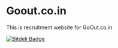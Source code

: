 # Goout.co.in
This is recruitment website for GoOut.co.in


[![Bitdeli Badge](https://d2weczhvl823v0.cloudfront.net/Ayushverma8/goout.co.in/trend.png)](https://bitdeli.com/free "Bitdeli Badge")

